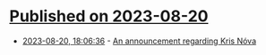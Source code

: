 # [Published on 2023-08-20](index.md)

* [2023-08-20, 18:06:36](https://lobste.rs/s/8y4xnk/announcement_regarding_kris_nova) - [An announcement regarding Kris Nóva](https://nivenly.org/blog/2023/08/19/an-announcement-regarding-kris-n%C3%B3va/)
